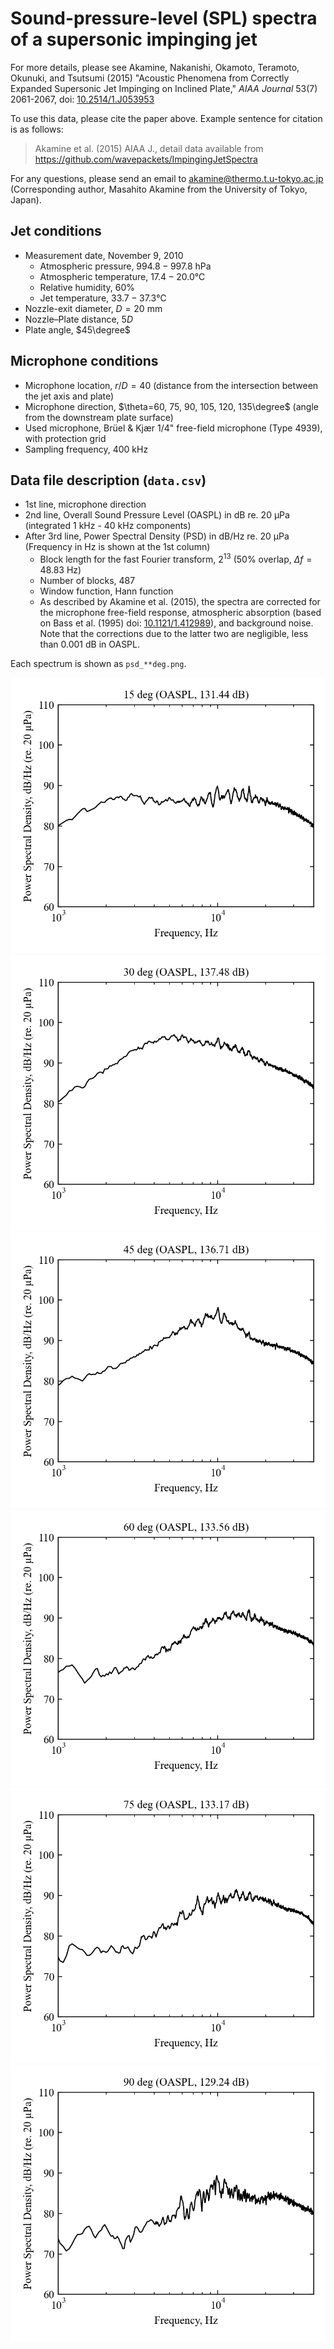 # Sound-pressure-level (SPL) spectra of a supersonic impinging jet

For more details, please see Akamine, Nakanishi, Okamoto, Teramoto, Okunuki, and Tsutsumi (2015) "Acoustic Phenomena from Correctly Expanded Supersonic Jet Impinging on Inclined Plate," *AIAA Journal* 53(7) 2061-2067, doi: [10.2514/1.J053953](https://doi.org/10.2514/1.J053953)

To use this data, please cite the paper above. Example sentence for citation is as follows:

> Akamine et al. (2015) AIAA J., detail data available from https://github.com/wavepackets/ImpingingJetSpectra

For any questions, please send an email to akamine@thermo.t.u-tokyo.ac.jp (Corresponding author, Masahito Akamine from the University of Tokyo, Japan).


## Jet conditions
- Measurement date, November 9, 2010
	- Atmospheric pressure, $994.8 - 997.8$ hPa
	- Atmospheric temperature, $17.4 - 20.0$℃
	- Relative humidity, $60$%
	- Jet temperature, $33.7-37.3$℃
- Nozzle-exit diameter, $D = 20$ mm
- Nozzle–Plate distance, $5D$
- Plate angle, $45\degree$

## Microphone conditions
- Microphone location, $r/D=40$ (distance from the intersection between the jet axis and plate)
- Microphone direction, $\theta=60, 75, 90, 105, 120, 135\degree$ (angle from the downstream plate surface)
- Used microphone, Brüel & Kjær 1/4" free-field microphone (Type 4939), with protection grid
- Sampling frequency, 400 kHz

## Data file description (`data.csv`)
- 1st line, microphone direction
- 2nd line, Overall Sound Pressure Level (OASPL) in dB re. 20 µPa (integrated 1 kHz - 40 kHz components)
- After 3rd line, Power Spectral Density (PSD) in dB/Hz re. 20 µPa (Frequency in Hz is shown at the 1st column)
	- Block length for the fast Fourier transform, $2^{13}$ (50% overlap, $\Delta f=48.83$ Hz)
	- Number of blocks, 487
	- Window function, Hann function
	- As described by Akamine et al. (2015), the spectra are corrected for the microphone free-field response, atmospheric absorption (based on Bass et al. (1995) doi: [10.1121/1.412989](https://doi.org/10.1121/1.412989)), and background noise. Note that the corrections due to the latter two are negligible, less than 0.001 dB in OASPL.

Each spectrum is shown as `psd_**deg.png`.

![PSD (15deg)](psd_15deg.png)
![PSD (30deg)](psd_30deg.png)
![PSD (45deg)](psd_45deg.png)
![PSD (60deg)](psd_60deg.png)
![PSD (75deg)](psd_75deg.png)
![PSD (90deg)](psd_90deg.png)
